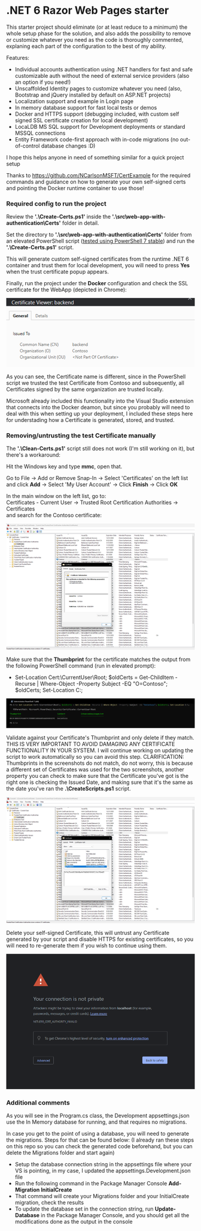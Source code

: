 # .NET 6 Razor Web Pages starter

This starter project should eliminate (or at least reduce to a minimum) the whole setup phase for the solution, and also adds the possibility to remove or customize whatever you need as the code is thoroughly commented, explaning each part of the configuration to the best of my ability.

Features:
- Individual accounts authentication using .NET handlers for fast and safe customizable auth without the need of external service providers (also an option if you need!)
- Unscaffolded Identity pages to customize whatever you need (also, Bootstrap and jQuery installed by default on ASP.NET projects)
- Localization support and example in Login page
- In memory database support for fast local tests or demos
- Docker and HTTPS support (debugging included, with custom self signed SSL certificate creation for local development)
- LocaLDB MS SQL support for Development deployments or standard MSSQL connections
- Entity Framework code-first approach with in-code migrations (no out-of-control database changes :D)

I hope this helps anyone in need of something similar for a quick project setup

Thanks to https://github.com/NCarlsonMSFT/CertExample for the required commands and guidance on how to generate your own self-signed certs and pointing the Docker runtime container to use those!

### Required config to run the project

Review the **'.\Create-Certs.ps1'** inside the **'.\src\web-app-with-authentication\Certs'** folder in detail.

Set the directory to **'.\src\web-app-with-authentication\Certs'** folder from an elevated PowerShell script ([tested using PowerShell 7 stable](https://github.com/PowerShell/PowerShell/tags)) and run the **'.\Create-Certs.ps1'** script.

This will generate custom self-signed certificates from the runtime .NET 6 container and trust them for local development, you will need to press **Yes** when the trust certificate popup appears.

Finally, run the project under the **Docker** configuration and check the SSL certificate for the WebApp (depicted in Chrome):

![Backend generated Certificate](readme-assets/backend-certificate-contoso-chrome.png)

As you can see, the Certificate name is different, since in the PowerShell script we trusted the test Certificate from Contoso and subsequently, all Certificates signed by the same organization are trusted locally.

Microsoft already included this functionality into the Visual Studio extension that connects into the Docker deamon, but since you probably will need to deal with this when setting up your deployment, I included these steps here for understading how a Certificate is generated, stored, and trusted.

### Removing/untrusting the test Certificate manually

The **'.\Clean-Certs.ps1'** script still does not work (I'm still working on it), but there's a workaround:

Hit the Windows key and type **mmc**, open that.

Go to File -> Add or Remove Snap-In -> Select 'Certificates' on the left list and click **Add** -> Select 'My User Account' -> Click **Finish** -> Click **OK**

In the main window on the left list, go to:   
Certificates - Current User -> Trusted Root Certification Authorities -> Certificates  
and search for the Contoso certificate:

![Contoso Certificate](readme-assets/trusted-contoso-certificate.png)

Make sure that the **Thumbprint** for the certificate matches the output from the following PowerShell command (run in elevated prompt):

 - Set-Location Cert:\CurrentUser\Root\; $oldCerts = Get-ChildItem -Recurse | Where-Object -Property Subject -EQ "O=Contoso"; $oldCerts; Set-Location C:\;

![PowerShell Output](readme-assets/powershell-output-certificate.png)

Validate against your Certificate's Thumbprint and only delete if they match. THIS IS VERY IMPORTANT TO AVOID DAMAGING ANY CERTIFICATE FUNCTIONALITY IN YOUR SYSTEM. I will continue working on updating the script to work automatically so you can avoid this step. CLARIFICATION: Thumbprints in the screenshots do not match, do not worry, this is because a different set of Certificates was used for the two screenshots, another property you can check to make sure that the Certificate you've got is the right one is checking the Issued Date, and making sure that it's the same as the date you've ran the **.\CreateScripts.ps1** script.

![Certificate Thumbprint](readme-assets/trusted-contoso-certificate-thumbprint.png)

Delete your self-signed Certificate, this will untrust any Certificate generated by your script and disable HTTPS for existing certificates, so you will need to re-generate them if you wish to continue using them. 

![Untrusted Certificate](readme-assets/ssl-untrusted.png)

### Additional comments

As you will see in the Program.cs class, the Development appsettings.json use the In Memory database for running, and that requires no migrations.

In case you get to the point of using a database, you will need to generate the migrations. Steps for that can be found below:
(I already ran these steps on this repo so you can check the generated code beforehand, but you can delete the Migrations folder and start again)

- Setup the database connection string in the appsettings file where your VS is pointing, in my case, I updated the appsettings.Development.json file
- Run the following command in the Package Manager Console **Add-Migration InitialCreate**
- That command will create your Migrations folder and your InitialCreate migration, check the results
- To update the database set in the connection string, run **Update-Database** in the Package Manager Console, and you should get all the modifications done as the output in the console

